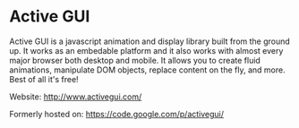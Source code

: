 Active GUI
=========

Active GUI is a javascript animation and display library built from the ground up. It works as an embedable platform and it also works with almost every major browser both desktop and mobile. It allows you to create fluid animations, manipulate DOM objects, replace content on the fly, and more. Best of all it's free! 

Website: http://www.activegui.com/

Formerly hosted on: https://code.google.com/p/activegui/
